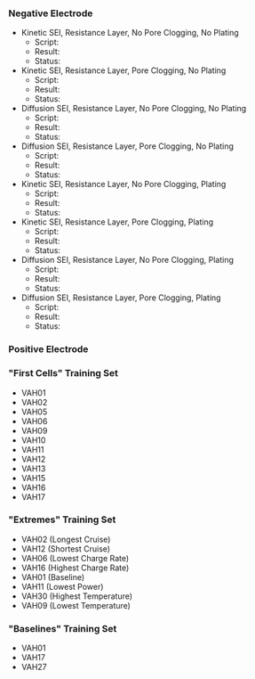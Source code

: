 ### Negative Electrode
- Kinetic SEI, Resistance Layer, No Pore Clogging, No Plating
    - Script:
    - Result:
    - Status:
- Kinetic SEI, Resistance Layer, Pore Clogging, No Plating
    - Script: 
    - Result:
    - Status:
- Diffusion SEI, Resistance Layer, No Pore Clogging, No Plating
    - Script:
    - Result:
    - Status:
- Diffusion SEI, Resistance Layer, Pore Clogging, No Plating
    - Script: 
    - Result:
    - Status:
- Kinetic SEI, Resistance Layer, No Pore Clogging, Plating
    - Script: 
    - Result:
    - Status:
- Kinetic SEI, Resistance Layer, Pore Clogging, Plating
    - Script:
    - Result:
    - Status:
- Diffusion SEI, Resistance Layer, No Pore Clogging, Plating
    - Script: 
    - Result:
    - Status:
- Diffusion SEI, Resistance Layer, Pore Clogging, Plating
    - Script: 
    - Result:
    - Status:

### Positive Electrode



### "First Cells" Training Set 
- VAH01
- VAH02
- VAH05
- VAH06
- VAH09
- VAH10
- VAH11
- VAH12
- VAH13
- VAH15
- VAH16
- VAH17

### "Extremes" Training Set
- VAH02 (Longest Cruise)
- VAH12 (Shortest Cruise)
- VAH06 (Lowest Charge Rate)
- VAH16 (Highest Charge Rate)
- VAH01 (Baseline)
- VAH11 (Lowest Power)
- VAH30 (Highest Temperature)
- VAH09 (Lowest Temperature)

### "Baselines" Training Set
 - VAH01
 - VAH17
 - VAH27